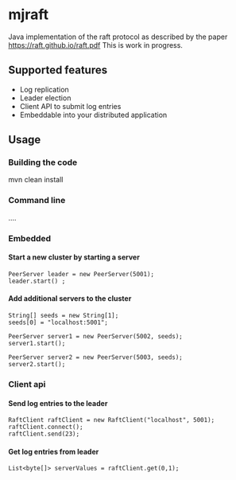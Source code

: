 # mjraft
Java implementation of the raft protocol as described by the paper https://raft.github.io/raft.pdf
This is work in progress.

## Supported features
- Log replication
- Leader election
- Client API to submit log entries
- Embeddable into your distributed application

## Usage

### Building the code

mvn clean install

### Command line

....

### Embedded

#### Start a new cluster by starting a server

```
PeerServer leader = new PeerServer(5001);
leader.start() ;
```

#### Add additional servers to the cluster

```
String[] seeds = new String[1];
seeds[0] = "localhost:5001";

PeerServer server1 = new PeerServer(5002, seeds);
server1.start();

PeerServer server2 = new PeerServer(5003, seeds);
server2.start();
```

### Client api

#### Send log entries to the leader

```
RaftClient raftClient = new RaftClient("localhost", 5001);
raftClient.connect();
raftClient.send(23);
```

#### Get log entries from leader

```
List<byte[]> serverValues = raftClient.get(0,1);
```

